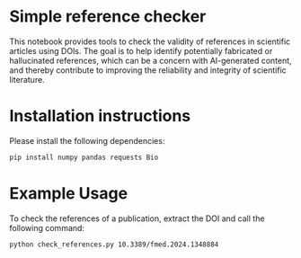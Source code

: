 # Simple reference checker

This notebook provides tools to check the validity of references in scientific articles using DOIs.
The goal is to help identify potentially fabricated or hallucinated references, which can be a concern with AI-generated content, 
and thereby contribute to improving the reliability and integrity of scientific literature.


# Installation instructions
Please install the following dependencies:
```bash
pip install numpy pandas requests Bio
```


# Example Usage
To check the references of a publication, extract the DOI and call the following command:
```bash
python check_references.py 10.3389/fmed.2024.1348884
```
